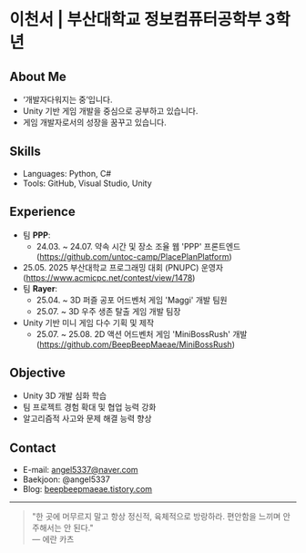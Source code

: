 # 이천서 | 부산대학교 정보컴퓨터공학부 3학년

## About Me
- ‘개발자다워지는 중’입니다.
- Unity 기반 게임 개발을 중심으로 공부하고 있습니다.
- 게임 개발자로서의 성장을 꿈꾸고 있습니다.

## Skills
- Languages: Python, C#
- Tools: GitHub, Visual Studio, Unity

## Experience
- 팀 **PPP**:
  + 24.03. ~ 24.07. 약속 시간 및 장소 조율 웹 'PPP' 프론트엔드 (https://github.com/untoc-camp/PlacePlanPlatform)
- 25.05. 2025 부산대학교 프로그래밍 대회 (PNUPC) 운영자 (https://www.acmicpc.net/contest/view/1478)
- 팀 **Rayer**:
  + 25.04. ~ 3D 퍼즐 공포 어드벤처 게임 'Maggi' 개발 팀원
  + 25.07. ~ 3D 우주 생존 탈출 게임 개발 팀장
- Unity 기반 미니 게임 다수 기획 및 제작
  + 25.07. ~ 25.08. 2D 액션 어드벤처 게임 'MiniBossRush' 개발 (https://github.com/BeepBeepMaeae/MiniBossRush)

## Objective
- Unity 3D 개발 심화 학습
- 팀 프로젝트 경험 확대 및 협업 능력 강화
- 알고리즘적 사고와 문제 해결 능력 향상

## Contact
- E-mail: angel5337@naver.com
- Baekjoon: @angel5337
- Blog: [beepbeepmaeae.tistory.com](https://beepbeepmaeae.tistory.com)

---
> "한 곳에 머무르지 말고 항상 정신적, 육체적으로 방랑하라. 편안함을 느끼며 안주해서는 안 된다."  
> — 에란 카츠
